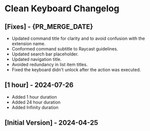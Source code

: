 # Clean Keyboard Changelog

## [Fixes] - {PR_MERGE_DATE}

- Updated command title for clarity and to avoid confusion with the extension name.
- Conformed command subtitle to Raycast guidelines.
- Updated search bar placeholder.
- Updated navigation title.
- Avoided redundancy in list item titles.
- Fixed the keyboard didn't unlock after the action was executed.

## [1 hour] - 2024-07-26

- Added 1 hour duration
- Added 24 hour duration
- Added Infinity duration

## [Initial Version] - 2024-04-25

